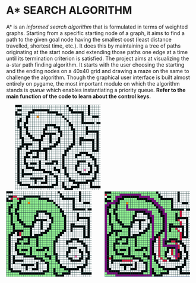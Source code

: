 # A* SEARCH ALGORITHM
A* is an *informed search algorithm* that is formulated in terms of weighted graphs. Starting from a specific starting node of a graph, it aims to find a path to the given goal node having the smallest cost (least distance travelled, shortest time, etc.). It does this by maintaining a tree of paths originating at the start node and extending those paths one edge at a time until its termination criterion is satisfied. The project aims at visualizing the a-star path finding algorithm. It starts with the user choosing the starting and the ending nodes on a 40x40 grid and drawing a maze on the same to challenge the algorithm. Though the graphical user interface is built almost entirely on pygame, the most important module on which the algorithm stands is *queue* which enables instantiating a priority queue. **Refer to the main function of the code to learn about the control keys.**

&nbsp;&nbsp;&nbsp;&nbsp;&nbsp;&nbsp;<img src="README_IMAGES/img_1.png" width="230" height="230">&nbsp;&nbsp;&nbsp;&nbsp;&nbsp;&nbsp;&nbsp;&nbsp;&nbsp;<img src="README_IMAGES/img_2.png" width="230" height="230">&nbsp;&nbsp;&nbsp;&nbsp;&nbsp;&nbsp;&nbsp;&nbsp;&nbsp;<img src="README_IMAGES/img_3.png" width="230" height="230">

